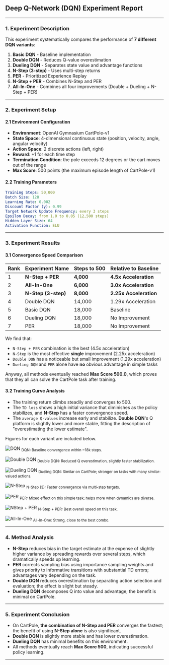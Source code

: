 ## Deep Q-Network (DQN) Experiment Report

---

### 1. Experiment Description

This experiment systematically compares the performance of **7 different DQN variants**:

1. **Basic DQN** - Baseline implementation
2. **Double DQN** - Reduces Q-value overestimation
3. **Dueling DQN** - Separates state value and advantage functions
4. **N-Step (3-step)** - Uses multi-step returns
5. **PER** - Prioritized Experience Replay
6. **N-Step + PER** - Combines N-Step and PER
7. **All-In-One** - Combines all four improvements (Double + Dueling + N-Step + PER)

---

### 2. Experiment Setup

#### 2.1 Environment Configuration

- **Environment**: OpenAI Gymnasium CartPole-v1
- **State Space**: 4-dimensional continuous state (position, velocity, angle, angular velocity)
- **Action Space**: 2 discrete actions (left, right)
- **Reward**: +1 for each time step
- **Termination Condition**: the pole exceeds 12 degrees or the cart moves out of the range
- **Max Score**: 500 points (the maximum episode length of CartPole-v1)

#### 2.2 Training Parameters

```yaml
Training Steps: 50,000
Batch Size: 128
Learning Rate: 0.002
Discount Factor (γ): 0.99
Target Network Update Frequency: every 3 steps
Epsilon Decay: from 1.0 to 0.05 (12,500 steps)
Hidden Layer Size: 64
Activation Function: ELU
```

---

### 3. Experiment Results

#### 3.1 Convergence Speed Comparison

| Rank | Experiment Name     | Steps to 500 | Relative to Baseline   |
| ---- | ------------------- | ------------ | ---------------------- |
| 1    | **N-Step + PER**    | **4,000**    | **4.5x Acceleration**  |
| 2    | **All-In-One**      | **6,000**    | **3.0x Acceleration**  |
| 3    | **N-Step (3-step)** | **8,000**    | **2.25x Acceleration** |
| 4    | Double DQN          | 14,000       | 1.29x Acceleration     |
| 5    | Basic DQN           | 18,000       | Baseline               |
| 6    | Dueling DQN         | 18,000       | No Improvement         |
| 7    | PER                 | 18,000       | No Improvement         |

We find that:

- `N-Step + PER` combination is the best (4.5x acceleration)
- `N-Step` is the most effective **single** improvement (2.25x acceleration)
- `Double DQN` has a noticeable but small improvement (1.29x acceleration)
- `Dueling DQN` and `PER` alone have **no** obvious advantage in simple tasks

Anyway, all methods eventually reached **Max Score 500.0**, which proves that they all can solve the CartPole task after training.

#### 3.2 Training Curve Analysis

- The training return climbs steadily and converges to 500.
- The `TD loss` shows a high initial variance that diminishes as the policy stabilizes, and **N-Step** has a faster convergence speed.
- The `average Q-values` increase early and stabilize. **Double DQN**'s Q platform is slightly lower and more stable, fitting the description of "overestimating the lower estimate".

Figures for each variant are included below.

![DQN](https://jcqn.oss-cn-beijing.aliyuncs.com/img_blog/5100DRL/DQN.png)
<sub>DQN: Baseline convergence within ~18k steps.</sub>

![Double DQN](https://jcqn.oss-cn-beijing.aliyuncs.com/img_blog/5100DRL/Double%20DQN.png)
<sub>Double DQN: Reduced Q overestimation, slightly faster stabilization.</sub>

![Dueling DQN](https://jcqn.oss-cn-beijing.aliyuncs.com/img_blog/5100DRL/Dueling%20DQN.png)
<sub>Dueling DQN: Similar on CartPole; stronger on tasks with many similar-valued actions.</sub>

![N-Step](https://jcqn.oss-cn-beijing.aliyuncs.com/img_blog/5100DRL/N-Step.png)
<sub>N-Step (3): Faster convergence via multi-step targets.</sub>

![PER](https://jcqn.oss-cn-beijing.aliyuncs.com/img_blog/5100DRL/PER.png)
<sub>PER: Mixed effect on this simple task; helps more when dynamics are diverse.</sub>

![NStep + PER](https://jcqn.oss-cn-beijing.aliyuncs.com/img_blog/5100DRL/N-Step+PER.png)
<sub>N-Step + PER: Best overall speed on this task.</sub>

![All-In-One](https://jcqn.oss-cn-beijing.aliyuncs.com/img_blog/5100DRL/All-in-one.png)
<sub>All-In-One: Strong, close to the best combo.</sub>

---

### 4. Method Analysis

- **N-Step** reduces bias in the target estimate at the expense of slightly higher variance by spreading rewards over several steps, which dramatically speeds up learning.
- **PER** corrects sampling bias using importance sampling weights and gives priority to informative transitions with substantial TD errors; advantages vary depending on the task.
- **Double DQN** reduces overestimation by separating action selection and evaluation; the effect is slight but steady.
- **Dueling DQN** decomposes Q into value and advantage; the benefit is minimal on CartPole.

---

### 5. Experiment Conclusion

- On CartPole, **the combination of N-Step and PER** converges the fastest; the benefit of using **N-Step alone** is also significant.
- **Double DQN** is slightly more stable and has lower overestimation.
- **Dueling DQN** has minimal benefits on this environment.
- All methods eventually reach **Max Score 500**, indicating successful policy learning.

---
